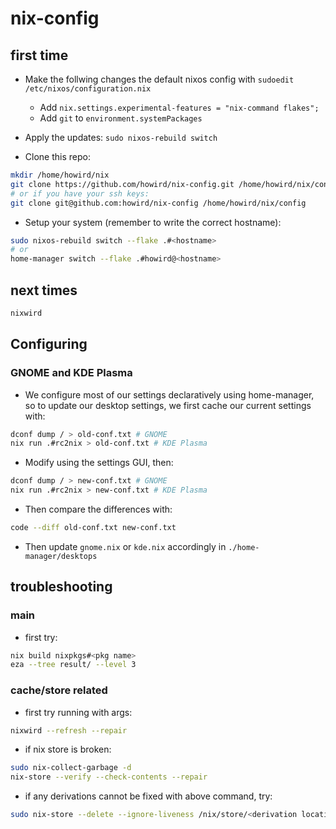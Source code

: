 # nix-config

## first time

- Make the follwing changes the default nixos config with `sudoedit /etc/nixos/configuration.nix`
    - Add `nix.settings.experimental-features = "nix-command flakes";`
    - Add `git` to `environment.systemPackages`

- Apply the updates: `sudo nixos-rebuild switch`

- Clone this repo:

```bash
mkdir /home/howird/nix
git clone https://github.com/howird/nix-config.git /home/howird/nix/config
# or if you have your ssh keys:
git clone git@github.com:howird/nix-config /home/howird/nix/config
```

- Setup your system (remember to write the correct hostname):

```bash
sudo nixos-rebuild switch --flake .#<hostname>
# or
home-manager switch --flake .#howird@<hostname>
```

## next times

```bash
nixwird
```

## Configuring

### GNOME and KDE Plasma

- We configure most of our settings declaratively using home-manager, so to update our desktop settings, we first cache our current settings with:

```bash
dconf dump / > old-conf.txt # GNOME
nix run .#rc2nix > old-conf.txt # KDE Plasma
```

- Modify using the settings GUI, then:

```bash
dconf dump / > new-conf.txt # GNOME
nix run .#rc2nix > new-conf.txt # KDE Plasma
```

- Then compare the differences with:

```bash
code --diff old-conf.txt new-conf.txt
```

- Then update `gnome.nix` or `kde.nix` accordingly in `./home-manager/desktops`

## troubleshooting

### main

- first try:

```bash
nix build nixpkgs#<pkg name>
eza --tree result/ --level 3
```

### cache/store related

  - first try running with args:

```bash
nixwird --refresh --repair
```

- if nix store is broken:

```bash
sudo nix-collect-garbage -d
nix-store --verify --check-contents --repair
```

- if any derivations cannot be fixed with above command, try:

```bash
sudo nix-store --delete --ignore-liveness /nix/store/<derivation location>.drv
```

